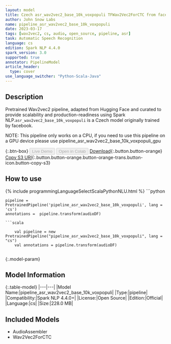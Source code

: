 ```yaml
---
layout: model
title: Czech asr_wav2vec2_base_10k_voxpopuli TFWav2Vec2ForCTC from facebook
author: John Snow Labs
name: pipeline_asr_wav2vec2_base_10k_voxpopuli
date: 2023-03-17
tags: [wav2vec2, cs, audio, open_source, pipeline, asr]
task: Automatic Speech Recognition
language: cs
edition: Spark NLP 4.4.0
spark_version: 3.0
supported: true
annotator: PipelineModel
article_header:
  type: cover
use_language_switcher: "Python-Scala-Java"
---
```


## Description

Pretrained Wav2vec2  pipeline, adapted from Hugging Face and curated to provide scalability and production-readiness using Spark NLP.`asr_wav2vec2_base_10k_voxpopuli` is a Czech model originally trained by facebook.

NOTE: This pipeline only works on a CPU, if you need to use this pipeline on a GPU device please use pipeline_asr_wav2vec2_base_10k_voxpopuli_gpu

{:.btn-box}
<button class="button button-orange" disabled>Live Demo</button>
<button class="button button-orange" disabled>Open in Colab</button>
[Download](https://s3.amazonaws.com/auxdata.johnsnowlabs.com/public/models/pipeline_asr_wav2vec2_base_10k_voxpopuli_cs_4.4.0_3.0_1679034151374.zip){:.button.button-orange}
[Copy S3 URI](s3://auxdata.johnsnowlabs.com/public/models/pipeline_asr_wav2vec2_base_10k_voxpopuli_cs_4.4.0_3.0_1679034151374.zip){:.button.button-orange.button-orange-trans.button-icon.button-copy-s3}

## How to use



<div class="tabs-box" markdown="1">
{% include programmingLanguageSelectScalaPythonNLU.html %}
```python

    pipeline = PretrainedPipeline('pipeline_asr_wav2vec2_base_10k_voxpopuli', lang = 'cs')
    annotations =  pipeline.transform(audioDF)
    
```
```scala

    val pipeline = new PretrainedPipeline("pipeline_asr_wav2vec2_base_10k_voxpopuli", lang = "cs")
    val annotations = pipeline.transform(audioDF)
    
```
</div>

{:.model-param}
## Model Information

{:.table-model}
|---|---|
|Model Name:|pipeline_asr_wav2vec2_base_10k_voxpopuli|
|Type:|pipeline|
|Compatibility:|Spark NLP 4.4.0+|
|License:|Open Source|
|Edition:|Official|
|Language:|cs|
|Size:|228.0 MB|

## Included Models

- AudioAssembler
- Wav2Vec2ForCTC